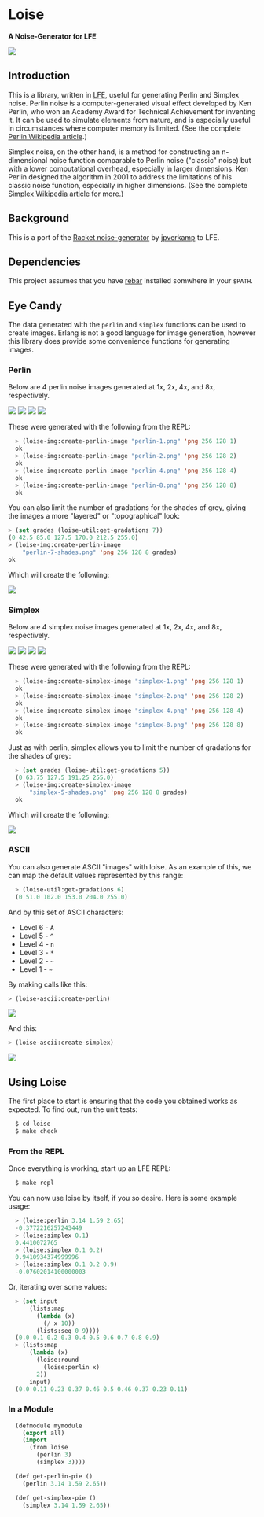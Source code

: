# Loise

**A Noise-Generator for LFE**

<img src="resources/images/loise.jpg" />


## Introduction

This is a library, written in [LFE](http://lfe.io/), useful for generating
Perlin and Simplex noise. Perlin noise is a computer-generated visual effect
developed by Ken Perlin, who won an Academy Award for Technical Achievement for
inventing it. It can be used to simulate elements from nature, and is especially
useful in circumstances where computer memory is limited. (See the complete
[Perlin Wikipedia article](http://en.wikipedia.org/wiki/Perlin_noise).)

Simplex noise, on the other hand, is a method for constructing an n-dimensional
noise function comparable to Perlin noise ("classic" noise) but with a lower
computational overhead, especially in larger dimensions. Ken Perlin designed
the algorithm in 2001 to address the limitations of his classic noise
function, especially in higher dimensions. (See the complete
[Simplex Wikipedia article](http://en.wikipedia.org/wiki/Simplex_noise) for
more.)


## Background

This is a port of the
[Racket noise-generator](https://github.com/jpverkamp/noise) by
[jpverkamp](https://github.com/jpverkamp) to LFE.


## Dependencies

This project assumes that you have [rebar](https://github.com/rebar/rebar)
installed somwhere in your ``$PATH``.


## Eye Candy

The data generated with the ``perlin`` and ``simplex`` functions can be used to
create images. Erlang is not a good language for image generation, however this
library does provide some convenience functions for generating images.


### Perlin

Below are 4 perlin noise images generated at 1x, 2x, 4x, and 8x, respectively.

<img src="resources/images/perlin-1.png" />

<img src="resources/images/perlin-2.png" />

<img src="resources/images/perlin-4.png" />

<img src="resources/images/perlin-8.png" />

These were generated with the following from the REPL:

```cl
  > (loise-img:create-perlin-image "perlin-1.png" 'png 256 128 1)
  ok
  > (loise-img:create-perlin-image "perlin-2.png" 'png 256 128 2)
  ok
  > (loise-img:create-perlin-image "perlin-4.png" 'png 256 128 4)
  ok
  > (loise-img:create-perlin-image "perlin-8.png" 'png 256 128 8)
  ok
```

You can also limit the number of gradations for the shades of grey, giving
the images a more "layered" or "topographical" look:

```cl
> (set grades (loise-util:get-gradations 7))
(0 42.5 85.0 127.5 170.0 212.5 255.0)
> (loise-img:create-perlin-image
    "perlin-7-shades.png" 'png 256 128 8 grades)
ok
```

Which will create the following:

<img src="resources/images/perlin-7-shades.png" />


### Simplex

Below are 4 simplex noise images generated at 1x, 2x, 4x, and 8x, respectively.

<img src="resources/images/simplex-1.png" />

<img src="resources/images/simplex-2.png" />

<img src="resources/images/simplex-4.png" />

<img src="resources/images/simplex-8.png" />

These were generated with the following from the REPL:

```cl
  > (loise-img:create-simplex-image "simplex-1.png" 'png 256 128 1)
  ok
  > (loise-img:create-simplex-image "simplex-2.png" 'png 256 128 2)
  ok
  > (loise-img:create-simplex-image "simplex-4.png" 'png 256 128 4)
  ok
  > (loise-img:create-simplex-image "simplex-8.png" 'png 256 128 8)
  ok
```

Just as with perlin, simplex allows you to limit the number of gradations for
the shades of grey:

```cl
  > (set grades (loise-util:get-gradations 5))
  (0 63.75 127.5 191.25 255.0)
  > (loise-img:create-simplex-image
      "simplex-5-shades.png" 'png 256 128 8 grades)
  ok
```

Which will create the following:

<img src="resources/images/simplex-5-shades.png" />


### ASCII

You can also generate ASCII "images" with loise. As an example of this, we can
map the default values represented by this range:

```cl
  > (loise-util:get-gradations 6)
  (0 51.0 102.0 153.0 204.0 255.0)
```

And by this set of ASCII characters:

* Level 6 - ``A``
* Level 5 - ``^``
* Level 4 - ``n``
* Level 3 - ``*``
* Level 2 - ``~``
* Level 1 - ``~``

By making calls like this:

```cl
> (loise-ascii:create-perlin)
```
<img src="resources/images/perlin-ascii.png" />

And this:

```cl
> (loise-ascii:create-simplex)
```
<img src="resources/images/simplex-ascii.png" />


## Using Loise

The first place to start is ensuring that the code you obtained works as
expected. To find out, run the unit tests:

```bash
  $ cd loise
  $ make check
```


### From the REPL

Once everything is working, start up an LFE REPL:

```bash
  $ make repl
```

You can now use loise by itself, if you so desire. Here is some example usage:

```cl
  > (loise:perlin 3.14 1.59 2.65)
  -0.3772216257243449
  > (loise:simplex 0.1)
  0.4410072765
  > (loise:simplex 0.1 0.2)
  0.9410934374999996
  > (loise:simplex 0.1 0.2 0.9)
  -0.07602014100000003
```

Or, iterating over some values:

```cl
  > (set input
      (lists:map
        (lambda (x)
          (/ x 10))
        (lists:seq 0 9))))
  (0.0 0.1 0.2 0.3 0.4 0.5 0.6 0.7 0.8 0.9)
  > (lists:map
      (lambda (x)
        (loise:round
          (loise:perlin x)
        2))
      input)
  (0.0 0.11 0.23 0.37 0.46 0.5 0.46 0.37 0.23 0.11)
```


### In a Module

```cl
  (defmodule mymodule
    (export all)
    (import
      (from loise
        (perlin 3)
        (simplex 3))))

  (def get-perlin-pie ()
    (perlin 3.14 1.59 2.65))

  (def get-simplex-pie ()
    (simplex 3.14 1.59 2.65))
```
